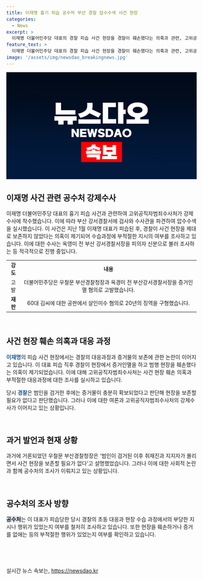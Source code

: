 ```yaml
---
title: 이재명 흉기 피습 공수처 부산 경찰 압수수색 사건 현장
categories:
  - News
excerpt: >
  이재명 더불어민주당 대표의 경찰 피습 사건 현장을 경찰이 훼손했다는 의혹과 관련, 고위공직자범죄수사처가 강제수사에 착수했다. 경찰 피습 당시 지시와 현장 수습과정을 조사하며, 이에 대한 의혹을 조사 중이다. 공수처는 옥영미 전 부산 강서경찰서장을 포함한 관련된 인물들에게 압수수색과 조사를 진행하고 있다. 앞서 더불어민주당은 경찰이 증거를 인멸하고 범행 현장을 훼손했다고 주장했으며, 이에 대한 조사가 확대되고 있다.
feature_text: >
  이재명 더불어민주당 대표의 경찰 피습 사건 현장을 경찰이 훼손했다는 의혹과 관련, 고위공직자범죄수사처가 강제수사에 착수했다. 경찰 피습 당시 지시와 현장 수습과정을 조사하며, 이에 대한 의혹을 조사 중이다. 공수처는 옥영미 전 부산 강서경찰서장을 포함한 관련된 인물들에게 압수수색과 조사를 진행하고 있다. 앞서 더불어민주당은 경찰이 증거를 인멸하고 범행 현장을 훼손했다고 주장했으며, 이에 대한 조사가 확대되고 있다.
image: '/assets/img/newsdao_breakingnews.jpg'
---
```


<p><img src="/assets/img/newsdao_breakingnews.jpg" alt="implanttips 속보" /></p>

<h2 data-ke-size="size26">이재명 사건 관련 공수처 강제수사</h2>

<p data-ke-size="size16">이재명 더불어민주당 대표의 흉기 피습 사건과 관련하여 고위공직자범죄수사처가 강제수사에 착수했습니다. 이에 따라 부산 강서경찰서에 검사와 수사관을 파견하여 압수수색을 실시했습니다. 이 사건은 지난 1월 이재명 대표가 피습된 후, 경찰이 사건 현장을 제대로 보존하지 않았다는 의혹이 제기되어 수습과정에 부적절한 지시의 여부를 조사하고 있습니다. 이에 대한 수사는 옥영미 전 부산 강서경찰서장을 피의자 신분으로 불러 조사하는 등 적극적으로 진행 중입니다.</p>

<table>
  <tbody>
    <tr>
      <td style="text-align: center; height: 17px;"><b>강도</b></td>
      <td style="text-align: center; height: 17px;"><b>내용</b></td>
    </tr>
    <tr>
      <td style="text-align: center; height: 17px;">고발</td>
      <td style="text-align: center; height: 17px;">더불어민주당은 우철문 부산경찰청장과 옥경미 전 부산강서경찰서장을 증거인멸 혐의로 고발했습니다.</td>
    </tr>
    <tr>
      <td style="text-align: center; height: 17px;"><b>재판</b></td>
      <td style="text-align: center; height: 17px;">60대 김씨에 대한 공판에서 살인미수 혐의로 20년의 징역을 구형했습니다.</td>
    </tr>
  </tbody>
</table>

<p data-ke-size="size16">&nbsp;</p>

<h2 data-ke-size="size26">사건 현장 훼손 의혹과 대응 과정</h2>

<p data-ke-size="size16"><b><span style="color: #1a5490;">이재명</span></b>의 피습 사건 현장에서는 경찰의 대응과정과 증거물의 보존에 관한 논란이 이어지고 있습니다. 이 대표 피습 직후 경찰이 현장에서 증거인멸을 하고 범행 현장을 훼손했다는 의혹이 제기되었습니다. 이에 대해 고위공직자범죄수사처는 사건 현장 훼손 의혹과 부적절한 대응과정에 대한 조사를 실시하고 있습니다.</p>

<p data-ke-size="size16">당시 <b><span style="color: #1a5490;">경찰</span></b>은 범인을 검거한 후에는 증거물이 충분히 확보되었다고 판단해 현장을 보존할 필요가 없다고 판단했습니다. 그러나 이에 대한 여론과 고위공직자범죄수사처의 강제수사가 이어지고 있는 상황입니다.</p>

<p data-ke-size="size16">&nbsp;</p>

<h2 data-ke-size="size26">과거 발언과 현재 상황</h2>

<p data-ke-size="size16">과거에 거론되었던 우철문 부산경찰청장은 '범인이 검거된 이후 취재진과 지지자가 몰리면서 사건 현장을 보존할 필요가 없다'고 설명했었습니다. 그러나 이에 대한 사회적 논란과 함께 공수처의 조사가 이뤄지고 있는 상황입니다.</p>

<p data-ke-size="size16">&nbsp;</p>

<h2 data-ke-size="size26">공수처의 조사 방향</h2>

<p data-ke-size="size16"><b><span style="background-color: #21538527;">공수처</span></b>는 이 대표가 피습당한 당시 경찰의 초동 대응과 현장 수습 과정에서의 부당한 지시나 행위가 있었는지 여부를 철저히 조사하고 있습니다. 또한 현장을 훼손하거나 증거를 없애는 등의 부적절한 행위가 있었는지 여부를 확인하고 있습니다.</p>

<p data-ke-size="size16">&nbsp;</p>

<p data-ke-size="size16">&nbsp;</p>
실시간 뉴스 속보는, <a href="https://newsdao.kr" rel="dofollow">https://newsdao.kr</a>


